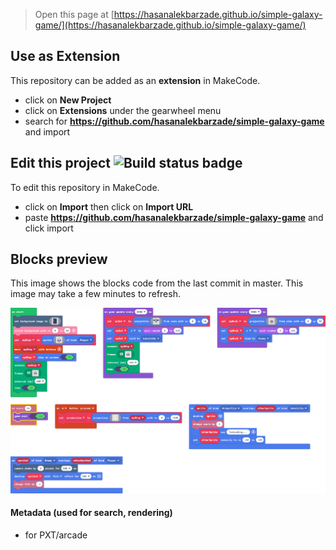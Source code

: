  


> Open this page at [https://hasanalekbarzade.github.io/simple-galaxy-game/](https://hasanalekbarzade.github.io/simple-galaxy-game/)

## Use as Extension

This repository can be added as an **extension** in MakeCode.

* click on **New Project**
* click on **Extensions** under the gearwheel menu
* search for **https://github.com/hasanalekbarzade/simple-galaxy-game** and import

## Edit this project ![Build status badge](https://github.com/hasanalekbarzade/simple-galaxy-game/workflows/MakeCode/badge.svg)

To edit this repository in MakeCode.

* click on **Import** then click on **Import URL**
* paste **https://github.com/hasanalekbarzade/simple-galaxy-game** and click import

## Blocks preview

This image shows the blocks code from the last commit in master.
This image may take a few minutes to refresh.

![A rendered view of the blocks](https://github.com/hasanalekbarzade/simple-galaxy-game/raw/master/.github/makecode/blocks.png)

#### Metadata (used for search, rendering)

* for PXT/arcade
<script src="https://makecode.com/gh-pages-embed.js"></script><script>makeCodeRender("{{ site.makecode.home_url }}", "{{ site.github.owner_name }}/{{ site.github.repository_name }}");</script>
